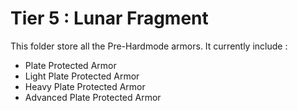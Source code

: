 # Tier 5 : Lunar Fragment

This folder store all the Pre-Hardmode armors.
It currently include :
- Plate Protected Armor
- Light Plate Protected Armor
- Heavy Plate Protected Armor
- Advanced Plate Protected Armor
